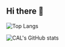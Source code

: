## Hi there 👋

<!--
**CopyingAndLearning/CopyingAndLearning** is a ✨ _special_ ✨ repository because its `README.md` (this file) appears on your GitHub profile.

Here are some ideas to get you started:

- 🔭 I’m currently working on ...
- 🌱 I’m currently learning ...
- 👯 I’m looking to collaborate on ...
- 🤔 I’m looking for help with ...
- 💬 Ask me about ...
- 📫 How to reach me: ...
- 😄 Pronouns: ...
- ⚡ Fun fact: ...
-->
![Top Langs](https://github-readme-stats.vercel.app/api/top-langs/?username=CopyingAndLearning&size_weight=0.5&count_weight=0.5)

![CAL's GitHub stats](https://github-readme-stats.vercel.app/api?username=CopyingAndLearning&show_icons=true&theme=transparent)

